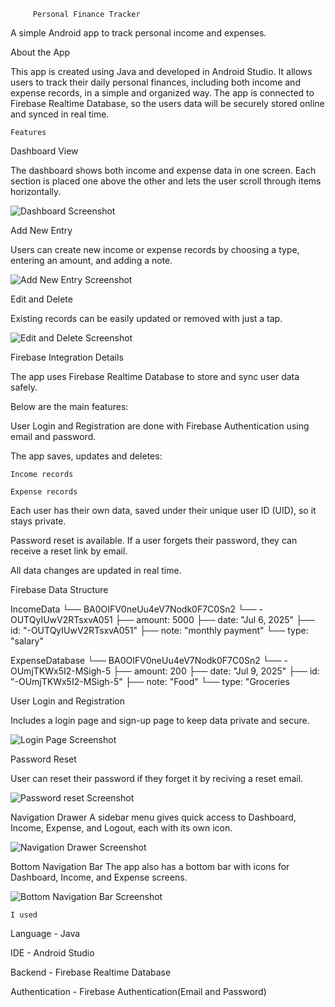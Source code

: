          Personal Finance Tracker
         
A simple Android app to track personal income and expenses.

  About the App
  
This app is created using Java and developed in Android Studio. It allows users to track their daily personal finances, including both income and expense records, in a simple and organized way.
The app is connected to Firebase Realtime Database, so the users data will be securely stored online and synced in real time.
  
    Features
    
Dashboard View

The dashboard shows both income and expense data in one screen. Each section is placed one above the other and lets the user scroll through items horizontally.

![Dashboard Screenshot](screenshots/Dashboard.png)


  
  Add New Entry
  
Users can create new income or expense records by choosing a type, entering an amount, and adding a note.

![Add New Entry Screenshot](screenshots/add.png)



   Edit and Delete
   
Existing records can be easily updated or removed with just a tap.

![Edit and Delete Screenshot](update%20and%20delete/add.png)

   Firebase Integration Details
   
The app uses Firebase Realtime Database to store and sync user data safely.

Below are the main features:

User Login and Registration are done with Firebase Authentication using email and password.

The app saves, updates and deletes:

    Income records
    
    Expense records

Each user has their own data, saved under their unique user ID (UID), so it stays private.

Password reset is available. If a user forgets their password, they can receive a reset link by email.

All data changes are updated in real time.


Firebase Data Structure


  IncomeData
 └── BA0OIFV0neUu4eV7Nodk0F7C0Sn2
      └── -OUTQyIUwV2RTsxvA051
          ├── amount: 5000
          ├── date: "Jul 6, 2025"
          ├── id: "-OUTQyIUwV2RTsxvA051"
          ├── note: "monthly payment"
          └── type: "salary"

          

ExpenseDatabase
 └── BA0OIFV0neUu4eV7Nodk0F7C0Sn2
      └── -OUmjTKWx5I2-MSigh-5
          ├── amount: 200
          ├── date: "Jul 9, 2025"
          ├── id: "-OUmjTKWx5I2-MSigh-5"
          ├── note: "Food"
          └── type: "Groceries



  User Login and Registration  
  
Includes a login page and sign-up page to keep data private and secure.


![Login Page Screenshot](screenshots/login.png)


  Password Reset  
  
User can reset their password if they forget it by reciving a reset email.


![Password reset Screenshot](screenshots/reset.png)


  Navigation Drawer
A sidebar menu gives quick access to Dashboard, Income, Expense, and Logout, each with its own icon.

![Navigation Drawer Screenshot](screenshots/Navigation%20Drawer.png)


 Bottom Navigation Bar
The app also has a bottom bar with icons for Dashboard, Income, and Expense screens.


![Bottom Navigation Bar Screenshot](screenshots/Bottom%20Navigation%20Bar.png)


    I used
    
  Language - Java
  
  IDE - Android Studio
  
  Backend - Firebase Realtime Database

  Authentication - Firebase Authentication(Email and Password)
